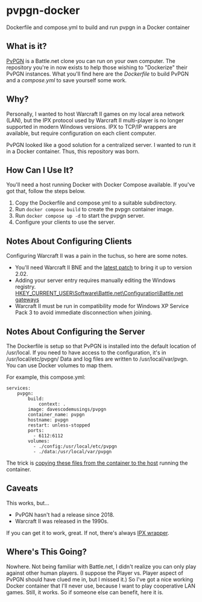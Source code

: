 # pvpgn-docker
Dockerfile and compose.yml to build and run pvpgn in a Docker container

## What is it?
[PvPGN](https://en.wikipedia.org/wiki/PvPGN) is a Battle.net clone you can run on your own computer. The repository you're in now exists to help those wishing to "Dockerize" their PvPGN instances. What you'll find here are the _Dockerfile_ to build PvPGN and a _compose.yml_ to save yourself some work.

## Why?
Personally, I wanted to host Warcraft II games on my local area network (LAN), but the IPX protocol used by Warcraft II multi-player is no longer supported in modern Windows versions. IPX to TCP/IP wrappers are available, but require configuration on each client computer.

PvPGN looked like a good solution for a centralized server. I wanted to run it in a Docker container. Thus, this repository was born.

## How Can I Use It?
You'll need a host running Docker with Docker Compose available. If you've got that, follow the steps below.

1. Copy the Dockerfile and compose.yml to a suitable subdirectory.
2. Run `docker compose build` to create the pvpgn container image.
3. Run `docker compose up -d` to start the pvpgn server.
4. Configure your clients to use the server.

## Notes About Configuring Clients
Configuring Warcraft II was a pain in the tuchus, so here are some notes.

* You'll need Warcraft II BNE and the [latest patch](https://www.moddb.com/games/warcraft-ii/downloads/warcraft-ii-battlenet-edition-v202-patch) to bring it up to version 2.02.
* Adding your server entry requires manually editing the Windows registry. [HKEY_CURRENT_USER\Software\Battle.net\Configuration\Battle.net gateways](https://www.reddit.com/r/slashdiablo/comments/u4jtj/how_to_manually_edit_the_battlenet_registry_to/)
* Warcraft II must be run in compatibility mode for Windows XP Service Pack 3 to avoid immediate disconnection when joining.

## Notes About Configuring the Server
The Dockerfile is setup so that PvPGN is installed into the default location of /usr/local. If you need to have access to the configuration, it's in /usr/local/etc/pvpgn/ Data and log files are written to /usr/local/var/pvgn. You can use Docker volumes to map them.

For example, this compose.yml:

```
services:
    pvpgn:
        build:
            context: .
        image: davescodemusings/pvpgn
        container_name: pvpgn
        hostname: pvpgn
        restart: unless-stopped
        ports:
          - 6112:6112
        volumes:
          - ./config:/usr/local/etc/pvpgn
          - ./data:/usr/local/var/pvpgn
```

The trick is [copying these files from the container to the host](https://duckduckgo.com/?q=copy+files+from+docker+container+to+host) running the container. 

## Caveats
This works, but...
* PvPGN hasn't had a release since 2018.
* Warcraft II was released in the 1990s.

If you can get it to work, great. If not, there's always [IPX wrapper](http://www.solemnwarning.net/ipxwrapper/).

## Where's This Going?
Nowhere. Not being familiar with Battle.net, I didn't realize you can only play against other human players. (I suppose the Player vs. Player aspect of PvPGN should have clued me in, but I missed it.) So I've got a nice working Docker container that I'll never use, because I want to play cooperative LAN games. Still, it works. So if someone else can benefit, here it is.

